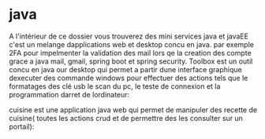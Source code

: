 # java
A l'intérieur de ce dossier vous trouverez des mini services java et javaEE
c'est un melange dapplications web et desktop concu en java.
par exemple 2FA pour impelmenter la validation des mail lors qe la creation des compte grace a java mail, gmail, spring boot et spring security.
Toolbox est un outil concu en java our desktop qui permet a partir dune interface graphique dexecuter des commande windows pour effectuer des actions tels que le formatages des clé usb
le scan du pc, le teste de connexion et la programmation darret de lordinateur: 

cuisine est une application java web qui permet de manipuler des recette de cuisine( toutes les actions crud et de permettre des les consulter sur un portail):

